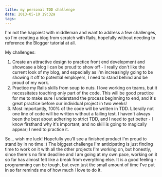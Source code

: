 ```yaml
---
title: my personal TDD challenge
date: 2013-05-10 19:32a
tags:
---
```


I'm not the happiest with middleman and want to address a few challenges, so I'm creating a blog from scratch with Rails, hopefully without needing to reference the Blogger tutorial at all.

My challenges:
<ol>
  <li>Create an attractive design to practice front end development and showcase a blog I can be proud to show off - I really don't like the current look of my blog, and especially as I'm increasingly going to be showing it off to potential employers, I need to stand behind and be proud of my work.</li>
  <li>Practice my Rails skills from soup to nuts.  I love working on teams, but it necessitates touching only part of the code.  This will be good practice for me to make sure I understand the process beginning to end, and it's great practice before our individual project in two weeks!</li>
  <li>Most importantly, 100% of the code will be written in TDD.  Literally not one line of code will be written without a failing test.  I haven't always been the best about adhering to strict TDD, and I need to get better - I know firsthand why it's important, and no skill is going to magically appear; I need to practice it.</li>
</ol>

So... wish me luck!  Hopefully you'll see a finished product I'm proud to stand by in no time :)  The biggest challenge I'm anticipating is just finding time to work on it with all the other projects I'm working on, but honestly, since there's no firm deadline and I am going at my own pace, working on it so far has almost felt like a break from everything else.  It is a good feeling - programming can be tough, but even just the small amount of time I've put in so far reminds me of how much I love to do it.